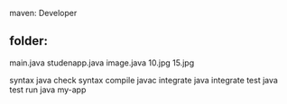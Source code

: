 maven: Developer

folder:
-----------
main.java
studenapp.java
image.java
10.jpg
15.jpg


syntax      java check syntax
compile     javac
integrate   java integrate
test java test
run java my-app


